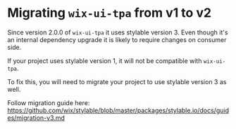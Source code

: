 # Migrating `wix-ui-tpa` from v1 to v2

Since version 2.0.0 of `wix-ui-tpa` it uses stylable version 3. Even
though it's an internal dependency upgrade it is likely to require
changes on consumer side.

If your project uses stylable version 1, it will not be compatible with `wix-ui-tpa`.

To fix this, you will need to migrate your project to use stylable version 3 as well.

Follow migration guide here: https://github.com/wix/stylable/blob/master/packages/stylable.io/docs/guides/migration-v3.md
